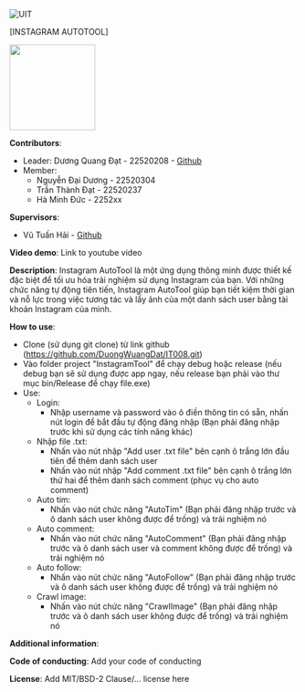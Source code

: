 ![UIT](https://img.shields.io/badge/from-UIT%20VNUHCM-blue?style=for-the-badge&link=https%3A%2F%2Fwww.uit.edu.vn%2F)

[INSTAGRAM AUTOTOOL]

<img src="https://github.com/DuongWuangDat/IT008/assets/118280757/71703b4f-d6aa-469a-9890-2112fc8abe8d" width="150" height="150">


**Contributors**:

- Leader: Dương Quang Đạt - 22520208 - [Github](https://github.com/DuongWuangDat)
- Member:
  - Nguyễn Đại Dương - 22520304  
  - Trần Thành Đạt - 22520237
  - Hà Minh Đức - 2252xx  

**Supervisors**:

- Vũ Tuấn Hải - [Github](https://github.com/vutuanhai237)

**Video demo**: Link to youtube video

**Description**: Instagram AutoTool là một ứng dụng thông minh được thiết kế đặc biệt để tối ưu hóa trải nghiệm sử dụng Instagram của bạn. Với những chức năng tự động tiên tiến, Instagram AutoTool giúp bạn tiết kiệm thời gian và nỗ lực trong việc tương tác và lấy ảnh của một danh sách user bằng tài khoản Instagram của mình.

**How to use**:

- Clone (sử dụng git clone) từ link github (https://github.com/DuongWuangDat/IT008.git)
- Vào folder project "InstagramTool" để chạy debug hoặc release (nếu debug bạn sẽ sử dụng được app ngay, nếu release bạn phải vào thư mục bin/Release để chạy file.exe)
- Use:
  - Login:
    - Nhập username và password vào ô điền thông tin có sẵn, nhấn nút login để bắt đầu tự động đăng nhập (Bạn phải đăng nhập trước khi sử dụng các tính năng khác)
  - Nhập file .txt:
    - Nhấn vào nút nhập "Add user .txt file" bên cạnh ô trắng lớn đầu tiên để thêm danh sách user
    - Nhấn vào nút nhập "Add comment .txt file" bên cạnh ô trắng lớn thứ hai để thêm danh sách comment (phục vụ cho auto comment)
  - Auto tim:
    - Nhấn vào nút chức năng "AutoTim" (Bạn phải đăng nhập trước và ô danh sách user không được để trống) và trải nghiệm nó
  - Auto comment:
    - Nhấn vào nút chức năng "AutoComment" (Bạn phải đăng nhập trước và ô danh sách user và comment không được để trống) và trải nghiệm nó
  - Auto follow:
    - Nhấn vào nút chức năng "AutoFollow" (Bạn phải đăng nhập trước và ô danh sách user không được để trống) và trải nghiệm nó
  - Crawl image:
    - Nhấn vào nút chức năng "CrawlImage" (Bạn phải đăng nhập trước và ô danh sách user không được để trống) và trải nghiệm nó

**Additional information**: 

**Code of conducting**: Add your code of conducting

**License**: Add MIT/BSD-2 Clause/... license here
